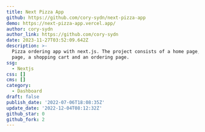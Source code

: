 ```yaml
---
title: Next Pizza App
github: https://github.com/cory-sydn/next-pizza-app
demo: https://next-pizza-app.vercel.app/
author: cory-sydn
author_link: https://github.com/cory-sydn
date: 2023-11-27T03:52:09.642Z
description: >-
  Pizza ordering app with next.js. The project consists of a home page, an admin
  page, a shopping cart and an ordering page.
ssg:
  - Nextjs
css: []
cms: []
category:
  - Dashboard
draft: false
publish_date: '2022-07-06T18:08:35Z'
update_date: '2022-12-04T08:12:32Z'
github_star: 0
github_fork: 2
---
```

